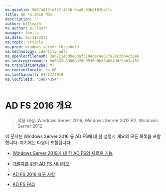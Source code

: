 ```yaml
---
ms.assetid: 5007a619-ef57-4636-9aa9-93b0f02be1fc
title: AD FS 2016 개요
description: ''
author: billmath
ms.author: billmath
manager: femila
ms.date: 05/31/2017
ms.topic: article
ms.prod: windows-server-threshold
ms.technology: identity-adfs
ms.openlocfilehash: 3ab72145dbe6daf518edac4e01fa28c2b64c38a6
ms.sourcegitcommit: 0d0b32c8986ba7db9536e0b8648d4ddf9b03e452
ms.translationtype: MT
ms.contentlocale: ko-KR
ms.lasthandoff: 04/17/2019
ms.locfileid: "59874354"
---
```

# <a name="ad-fs-2016-overview"></a>AD FS 2016 개요

>적용 대상: Windows Server 2016, Windows Server 2012 R2, Windows Server 2012

이 문서는 Windows Server 2016 용 AD FS에 대 한 설명서 개요의 모든 목록을 포함합니다. 여기에는 다음이 포함됩니다.
  
  
  
* [Windows Server 2019에 대 한 AD FS의 새로운 기능](../ad-fs/overview/whats-new-active-directory-federation-services-windows-server.md)  
  
* [개발자를 위한 AD FS 시나리오](../ad-fs/overview/AD-FS-Scenarios-for-Developers.md) 

* [AD FS 2016 요구 사항](../ad-fs/overview/AD-FS-2016-Requirements.md)

* [AD FS FAQ](../ad-fs/overview/AD-FS-FAQ.md)

  
  

